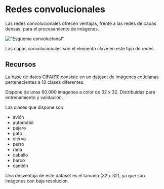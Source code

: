 # Redes convolucionales

Las redes convolucionales ofrecen ventajas, frente a las redes de capas densas, para el procesamiento de imágenes.

!["Esquema convolucional"](https://miro.medium.com/v2/resize:fit:720/format:webp/1*CrjJwSX9S7f759dK2EtGJQ.png)


Las capas convolucionales son el elemento clave en este tipo de redes.


## Recursos

La base de datos [CIFAR10](https://www.cs.toronto.edu/~kriz/cifar.html) consiste en un dataset de imágenes cotidianas pertenecientes a 10 clases diferentes. 

Dispone de unas 60.000 imágenes a color de 32 x 32. Distribuidas para entrenamiento y validación.

Las clases que dispone son:
- avión
- automóbil
- pájaro
- gato 
- ciervo
- perro
- rana
- caballo
- barco
- camión

Una desventaja de este dataset es el tamaño (32 x 32), ya que son imágenes con baja resolución.

